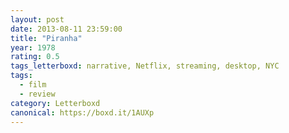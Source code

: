 ```yaml
---
layout: post 
date: 2013-08-11 23:59:00
title: "Piranha"
year: 1978
rating: 0.5
tags_letterboxd: narrative, Netflix, streaming, desktop, NYC
tags:
  - film
  - review
category: Letterboxd
canonical: https://boxd.it/1AUXp
---
```

